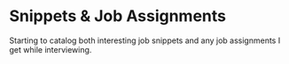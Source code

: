 Snippets & Job Assignments
========

Starting to catalog both interesting job snippets and any job assignments I get while interviewing.
